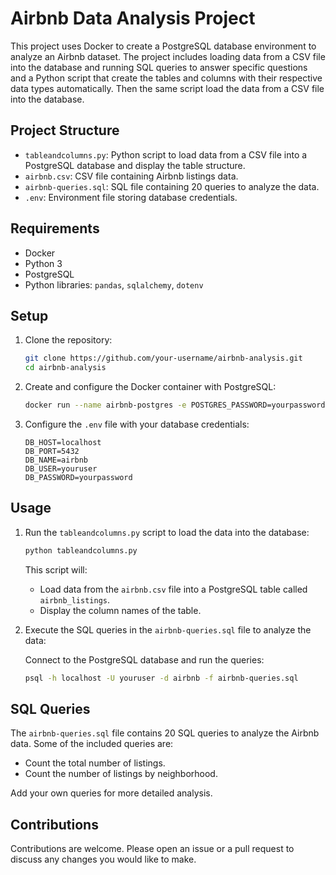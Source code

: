 # Airbnb Data Analysis Project

This project uses Docker to create a PostgreSQL database environment to analyze an Airbnb dataset. The project includes loading data from a CSV file into the database and running SQL queries to answer specific questions and a Python script that create the tables and columns with their respective data types  automatically. Then the same script load the data from a CSV file into the database.

## Project Structure

- `tableandcolumns.py`: Python script to load data from a CSV file into a PostgreSQL database and display the table structure.
- `airbnb.csv`: CSV file containing Airbnb listings data.
- `airbnb-queries.sql`: SQL file containing 20 queries to analyze the data.
- `.env`: Environment file storing database credentials.

## Requirements

- Docker
- Python 3
- PostgreSQL
- Python libraries: `pandas`, `sqlalchemy`, `dotenv`

## Setup

1. Clone the repository:

    ```bash
    git clone https://github.com/your-username/airbnb-analysis.git
    cd airbnb-analysis
    ```

2. Create and configure the Docker container with PostgreSQL:

    ```bash
    docker run --name airbnb-postgres -e POSTGRES_PASSWORD=yourpassword -d -p 5432:5432 postgres
    ```

3. Configure the `.env` file with your database credentials:

    ```plaintext
    DB_HOST=localhost
    DB_PORT=5432
    DB_NAME=airbnb
    DB_USER=youruser
    DB_PASSWORD=yourpassword
    ```

## Usage

1. Run the `tableandcolumns.py` script to load the data into the database:

    ```bash
    python tableandcolumns.py
    ```

    This script will:
    - Load data from the `airbnb.csv` file into a PostgreSQL table called `airbnb_listings`.
    - Display the column names of the table.

2. Execute the SQL queries in the `airbnb-queries.sql` file to analyze the data:

    Connect to the PostgreSQL database and run the queries:

    ```bash
    psql -h localhost -U youruser -d airbnb -f airbnb-queries.sql
    ```

## SQL Queries

The `airbnb-queries.sql` file contains 20 SQL queries to analyze the Airbnb data. Some of the included queries are:

- Count the total number of listings.
- Count the number of listings by neighborhood.

Add your own queries for more detailed analysis.

## Contributions

Contributions are welcome. Please open an issue or a pull request to discuss any changes you would like to make.

